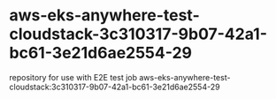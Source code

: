 # aws-eks-anywhere-test-cloudstack-3c310317-9b07-42a1-bc61-3e21d6ae2554-29
repository for use with E2E test job aws-eks-anywhere-test-cloudstack:3c310317-9b07-42a1-bc61-3e21d6ae2554-29

